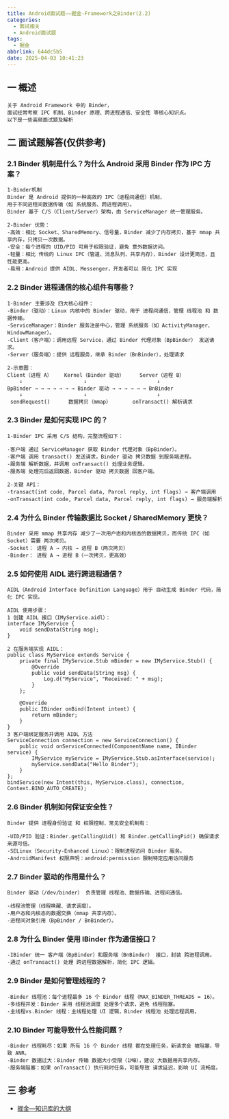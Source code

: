 ```yaml
---
title: Android面试题——掘金-Framework之Binder(2.2)
categories:
  - 面试相关
  - Android面试题
tags:
  - 掘金
abbrlink: 644dc5b5
date: 2025-04-03 10:41:23
---
```

## 一 概述

```
关于 Android Framework 中的 Binder，
面试经常考察 IPC 机制、Binder 原理、跨进程通信、安全性 等核心知识点。
以下是一些高频面试题及解析
```

<!--more-->

## 二 面试题解答(仅供参考)

### 2.1 Binder 机制是什么？为什么 Android 采用 Binder 作为 IPC 方案？

```
1-Binder机制
Binder 是 Android 提供的一种高效的 IPC（进程间通信）机制，
用于不同进程间数据传输（如 系统服务、跨进程调用）。
Binder 基于 C/S（Client/Server）架构，由 ServiceManager 统一管理服务。

2-Binder 优势：
-高效：相比 Socket、SharedMemory、信号量，Binder 减少了内存拷贝，基于 mmap 共享内存，只拷贝一次数据。
-安全：每个进程的 UID/PID 可用于权限验证，避免 意外数据访问。
-轻量：相比 传统的 Linux IPC（管道、消息队列、共享内存），Binder 设计更简洁，且 性能更高。
-易用：Android 提供 AIDL、Messenger，开发者可以 简化 IPC 实现
```

### 2.2 Binder 进程通信的核心组件有哪些？

```
1-Binder 主要涉及 四大核心组件：
-Binder（驱动）：Linux 内核中的 Binder 驱动，用于 进程间通信，管理 线程池 和 数据传输。
-ServiceManager：Binder 服务注册中心，管理 系统服务（如 ActivityManager、WindowManager）。
-Client（客户端）：调用远程 Service，通过 Binder 代理对象（BpBinder） 发送请求。
-Server（服务端）：提供 远程服务，继承 Binder（BnBinder），处理请求

2-示意图：
Client（进程 A）    Kernel（Binder 驱动）     Server（进程 B）
    ↓                    ↓                       ↓
BpBinder → → → → → → → Binder 驱动 → → → → → → BnBinder
    ↓                    ↓                       ↓
 sendRequest()      数据拷贝（mmap）       onTransact() 解析请求
```

### 2.3 Binder 是如何实现 IPC 的？

```
1-Binder IPC 采用 C/S 结构，完整流程如下：

-客户端 通过 ServiceManager 获取 Binder 代理对象（BpBinder）。
-客户端 调用 transact() 发送请求，Binder 驱动 拷贝数据 到服务端进程。
-服务端 解析数据，并调用 onTransact() 处理业务逻辑。
-服务端 处理完后返回数据，Binder 驱动 拷贝数据 回客户端。

2-关键 API：
-transact(int code, Parcel data, Parcel reply, int flags) → 客户端调用
-onTransact(int code, Parcel data, Parcel reply, int flags) → 服务端解析
```

### 2.4 为什么 Binder 传输数据比 Socket / SharedMemory 更快？

```
Binder 采用 mmap 共享内存 减少了一次用户态和内核态的数据拷贝，而传统 IPC（如 Socket）需要 两次拷贝。
-Socket： 进程 A → 内核 → 进程 B（两次拷贝）
-Binder： 进程 A → 进程 B（一次拷贝，更高效）
```

### 2.5 如何使用 AIDL 进行跨进程通信？

```
AIDL（Android Interface Definition Language）用于 自动生成 Binder 代码，简化 IPC 实现。

AIDL 使用步骤：
1 创建 AIDL 接口（IMyService.aidl）：
interface IMyService {
    void sendData(String msg);
}

2 在服务端实现 AIDL：
public class MyService extends Service {
    private final IMyService.Stub mBinder = new IMyService.Stub() {
        @Override
        public void sendData(String msg) {
            Log.d("MyService", "Received: " + msg);
        }
    };

    @Override
    public IBinder onBind(Intent intent) {
        return mBinder;
    }
}
3 客户端绑定服务并调用 AIDL 方法
ServiceConnection connection = new ServiceConnection() {
    public void onServiceConnected(ComponentName name, IBinder service) {
        IMyService myService = IMyService.Stub.asInterface(service);
        myService.sendData("Hello Binder");
    }
};
bindService(new Intent(this, MyService.class), connection, Context.BIND_AUTO_CREATE);
```

### 2.6 Binder 机制如何保证安全性？

```
Binder 提供 进程身份验证 和 权限控制，常见安全机制有：

-UID/PID 验证：Binder.getCallingUid() 和 Binder.getCallingPid() 确保请求来源可信。
-SELinux（Security-Enhanced Linux）：限制进程访问 Binder 服务。
-AndroidManifest 权限声明：android:permission 限制特定应用访问服务
```

### 2.7 Binder 驱动的作用是什么？

```
Binder 驱动（/dev/binder） 负责管理 线程池、数据传输、进程间通信。

-线程池管理（线程唤醒、请求调度）。
-用户态和内核态的数据交换（mmap 共享内存）。
-进程间对象引用（BpBinder / BnBinder）。
```

### 2.8 为什么 Binder 使用 IBinder 作为通信接口？

```
-IBinder 统一 客户端（BpBinder）和服务端（BnBinder） 接口，封装 跨进程调用。
-通过 onTransact() 处理 跨进程数据解析，简化 IPC 逻辑。
```

### 2.9 Binder 是如何管理线程的？

```
-Binder 线程池：每个进程最多 16 个 Binder 线程（MAX_BINDER_THREADS = 16）。
-多线程并发：Binder 采用 线程池调度 处理多个请求，避免 线程阻塞。
-主线程vs.Binder 线程：主线程处理 UI 逻辑，Binder 线程池 处理远程调用。
```

### 2.10 Binder 可能导致什么性能问题？

```
-Binder 线程耗尽：如果 所有 16 个 Binder 线程 都在处理任务，新请求会 被阻塞，导致 ANR。
-Binder 数据过大：Binder 传输 数据大小受限（1MB），建议 大数据用共享内存。
-服务端阻塞：如果 onTransact() 执行耗时任务，可能导致 请求延迟，影响 UI 流畅度。
```

##  三 参考

* [掘金—知识库的大纲](https://juejin.cn/post/7480464724096057381)